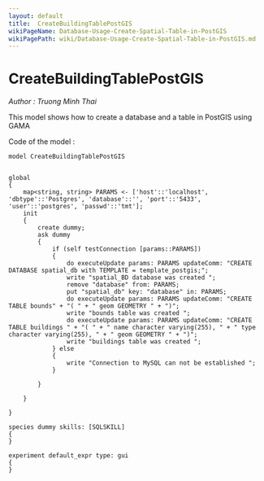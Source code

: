 ```yaml
---
layout: default
title:  CreateBuildingTablePostGIS
wikiPageName: Database-Usage-Create-Spatial-Table-in-PostGIS
wikiPagePath: wiki/Database-Usage-Create-Spatial-Table-in-PostGIS.md
---
```


[//]: # (keyword|statement_remove)
[//]: # (keyword|statement_put)
[//]: # (keyword|skill_SQLSKILL)
[//]: # (keyword|concept_database)
#  CreateBuildingTablePostGIS


_Author : Truong Minh Thai_

This model shows how to create a database and a table in PostGIS using GAMA
 

Code of the model : 

```
model CreateBuildingTablePostGIS


global
{
	map<string, string> PARAMS <- ['host'::'localhost', 'dbtype'::'Postgres', 'database'::'', 'port'::'5433', 'user'::'postgres', 'passwd'::'tmt'];
	init
	{
		create dummy;
		ask dummy
		{
			if (self testConnection [params::PARAMS])
			{
				do executeUpdate params: PARAMS updateComm: "CREATE DATABASE spatial_db with TEMPLATE = template_postgis;";
				write "spatial_BD database was created ";
				remove "database" from: PARAMS;
				put "spatial_db" key: "database" in: PARAMS;
				do executeUpdate params: PARAMS updateComm: "CREATE TABLE bounds" + "( " + " geom GEOMETRY " + ")";
				write "bounds table was created ";
				do executeUpdate params: PARAMS updateComm: "CREATE TABLE buildings " + "( " + " name character varying(255), " + " type character varying(255), " + " geom GEOMETRY " + ")";
				write "buildings table was created ";
			} else
			{
				write "Connection to MySQL can not be established ";
			}

		}

	}

}

species dummy skills: [SQLSKILL]
{
}

experiment default_expr type: gui
{
}
```
